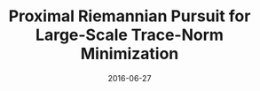 ---
title: "Proximal Riemannian Pursuit for Large-Scale Trace-Norm Minimization "
collection: conferences
permalink: /publication/Proximal
date: 2016-06-27
year: "2016"
venue: "CVPR"
city: 
state: ""
thumbnail: "Proximal.png"
teaser : 
authors: "M. Tan, S. Xiao, J. Gao, D. Xu, A. v. d. Hengel, Q. Shi"
bibtex: Proximal.txt
uri: Proximal.pdf
arxiv: 
project: 
source:
poster:
data:
---
